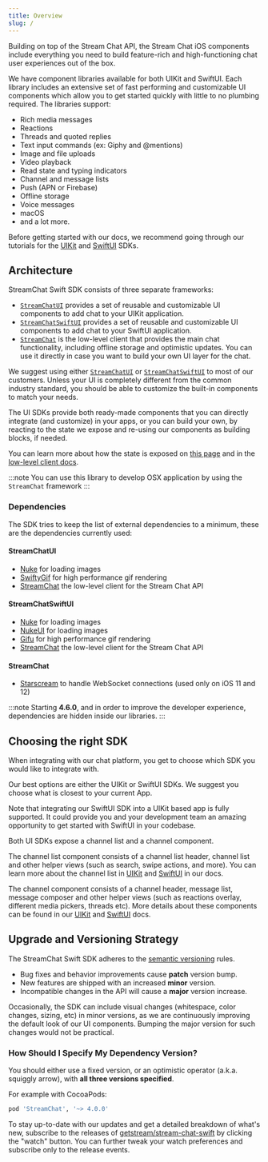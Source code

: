 ```yaml
---
title: Overview
slug: /
---
```


Building on top of the Stream Chat API, the Stream Chat iOS components include everything you need to build feature-rich and high-functioning chat user experiences out of the box.

We have component libraries available for both UIKit and SwiftUI. Each library includes an extensive set of fast performing and customizable UI components which allow you to get started quickly with little to no plumbing required. The libraries support:

- Rich media messages
- Reactions
- Threads and quoted replies
- Text input commands (ex: Giphy and @mentions)
- Image and file uploads
- Video playback
- Read state and typing indicators
- Channel and message lists
- Push (APN or Firebase)
- Offline storage
- Voice messages
- macOS
- and a lot more.

Before getting started with our docs, we recommend going through our tutorials for the [UIKit](https://getstream.io/tutorials/ios-uikit-chat/) and [SwiftUI](https://getstream.io/tutorials/ios-chat/) SDKs.

## Architecture

StreamChat Swift SDK consists of three separate frameworks:

- [`StreamChatUI`](./uikit) provides a set of reusable and customizable UI components to add chat to your UIKit application.
- [`StreamChatSwiftUI`](./swiftui) provides a set of reusable and customizable UI components to add chat to your SwiftUI application.
- [`StreamChat`](https://getstream.io/chat/docs/ios-swift/?language=swift) is the low-level client that provides the main chat functionality, including offline storage and optimistic updates. You can use it directly in case you want to build your own UI layer for the chat.

We suggest using either [`StreamChatUI`](./uikit) or [`StreamChatSwiftUI`](./swiftui) to most of our customers. Unless your UI is completely different from the common industry standard, you should be able to customize the built-in components to match your needs.

The UI SDKs provide both ready-made components that you can directly integrate (and customize) in your apps, or you can build your own, by reacting to the state we expose and re-using our components as building blocks, if needed.

You can learn more about how the state is exposed on [this page](../client/llc-client-overview.md) and in the [low-level client docs](https://getstream.io/chat/docs/ios-swift/?language=swift).

:::note
You can use this library to develop OSX application by using the `StreamChat` framework
:::

### Dependencies

The SDK tries to keep the list of external dependencies to a minimum, these are the dependencies currently used:

#### StreamChatUI

- [Nuke](https://github.com/kean/Nuke) for loading images  
- [SwiftyGif](https://github.com/kirualex/SwiftyGif) for high performance gif rendering
- [StreamChat]((https://getstream.io/chat/docs/ios-swift/?language=swift)) the low-level client for the Stream Chat API

#### StreamChatSwiftUI

- [Nuke](https://github.com/kean/Nuke) for loading images  
- [NukeUI](https://github.com/kean/Nuke) for loading images  
- [Gifu](https://github.com/kaishin/Gifu) for high performance gif rendering
- [StreamChat]((https://getstream.io/chat/docs/ios-swift/?language=swift)) the low-level client for the Stream Chat API

#### StreamChat

- [Starscream](https://github.com/daltoniam/Starscream) to handle WebSocket connections (used only on iOS 11 and 12)

:::note
Starting **4.6.0**, and in order to improve the developer experience, dependencies are hidden inside our libraries.
:::

## Choosing the right SDK

When integrating with our chat platform, you get to choose which SDK you would like to integrate with.

Our best options are either the UIKit or SwiftUI SDKs. We suggest you choose what is closest to your current App.

Note that integrating our SwiftUI SDK into a UIKit based app is fully supported. It could provide you and your development team an amazing opportunity to get started with SwiftUI in your codebase.

Both UI SDKs expose a channel list and a channel component. 

The channel list component consists of a channel list header, channel list and other helper views (such as search, swipe actions, and more). You can learn more about the channel list in [UIKit](https://getstream.io/chat/docs/sdk/ios/uikit/components/channel-list/) and [SwiftUI](https://getstream.io/chat/docs/sdk/ios/swiftui/channel-list-components/helper-views/) in our docs.

The channel component consists of a channel header, message list, message composer and other helper views (such as reactions overlay, different media pickers, threads etc). More details about these components can be found in our [UIKit](https://getstream.io/chat/docs/sdk/ios/uikit/components/channel/) and [SwiftUI](https://getstream.io/chat/docs/sdk/ios/swiftui/chat-channel-components/overview/) docs.

## Upgrade and Versioning Strategy

The StreamChat Swift SDK adheres to the [semantic versioning](https://semver.org/) rules. 

- Bug fixes and behavior improvements cause **patch** version bump. 
- New features are shipped with an increased **minor** version. 
- Incompatible changes in the API will cause a **major** version increase.

Occasionally, the SDK can include visual changes (whitespace, color changes, sizing, etc) in minor versions, as we are continuously improving the default look of our UI components. Bumping the major version for such changes would not be practical. 


### How Should I Specify My Dependency Version? 

You should either use a fixed version, or an optimistic operator (a.k.a. squiggly arrow), with **all three versions specified**.

For example with CocoaPods:

```ruby 
pod 'StreamChat', '~> 4.0.0'
```

To stay up-to-date with our updates and get a detailed breakdown of what's new, subscribe to the releases of [getstream/stream-chat-swift](https://github.com/GetStream/stream-chat-swift/releases) by clicking the "watch" button. You can further tweak your watch preferences and subscribe only to the release events.

